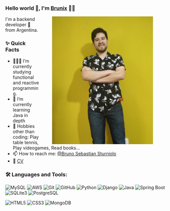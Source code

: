 ### Hello world 👋, I'm [Brunix](https://github.com/profilesGitHub) 👨‍💻


<img align="right" height="400px" style="margin-right:40px; margin-left:40px" alt="Brunix's photo" src="https://github.com/SturnioloBruno/SturnioloBruno/blob/main/imagenGitHub.jpg" />
<p>
I'm a backend developer 🚀 from Argentina.
<br/>

### ✨ Quick Facts

-   👨🏽‍💻 I’m currently studying functional and reactive programming.
-   🌱 I’m currently learning Java in depth
-   🎿 Hobbies other than coding: Play table tennis, Play videogames, Read books...
-   📫 How to reach me: <a href="[https://www.linkedin.com/in/javcho23/](https://www.linkedin.com/in/bruno-sturniolo-aa8074234/)">@Bruno Sebastian Sturniolo</a>
-   📝 [CV](https://www.canva.com/design/DAFVzViNrFQ/KfIMKwqkqddiWArfJ4HU6g/edit?utm_content=DAFVzViNrFQ&utm_campaign=designshare&utm_medium=link2&utm_source=sharebutton)

### 🛠️ Languages and Tools:

![MySQL](https://img.shields.io/badge/-MySQL-black?style=flat-square&logo=mysql)
![AWS](https://img.shields.io/badge/-AWS-black?style=flat-square&logo=AWS)
![Git](https://img.shields.io/badge/-Git-black?style=flat-square&logo=git)
![GitHub](https://img.shields.io/badge/-GitHub-black?style=flat-square&logo=github)
![Python](https://img.shields.io/badge/-Python-black?style=flat-square&logo=python)
![Django](https://img.shields.io/badge/-Django-black?style=flat-square&logo=django)
![Java](https://img.shields.io/badge/-Java-black?style=flat-square&logo=java)
![Spring Boot](https://img.shields.io/badge/-Spring%20Boot-black?style=flat-square&logo=spring)
![SQLite3](https://img.shields.io/badge/-SQLite3-black?style=flat-square&logo=sqlite)
![PostgreSQL](https://img.shields.io/badge/-PostgreSQL-black?style=flat-square&logo=postgresql)

![HTML5](https://img.shields.io/badge/-HTML5-black?style=flat-square&logo=html5&logoColor=white)
![CSS3](https://img.shields.io/badge/-CSS3-black?style=flat-square&logo=css3)
![MongoDB](https://img.shields.io/badge/-MongoDB-black?style=flat-square&logo=mongodb)
